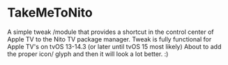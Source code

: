 # TakeMeToNito
A simple tweak /module that provides a shortcut in the control center of Apple TV to the Nito TV package manager.
Tweak is fully functional for Apple TV's on tvOS 13-14.3 (or later until tvOS 15 most likely)
About to add the proper icon/ glyph and then it will look a lot better. :)                                                     
                                                                               
                                                                               
